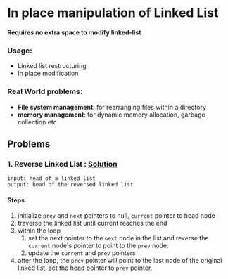 # In place manipulation of Linked List
**Requires no extra space to modify linked-list**
### Usage:
- Linked list restructuring
- In place modification

### Real World problems:
- **File system management**: for rearranging files within a directory
- **memory management**: for dynamic memory allocation, garbage collection etc
## Problems
### 1. Reverse Linked List : [Solution](../../Ostad/module-7/practice/reverse_linked_list.py)
````
input: head of a linked list
output: head of the reversed linked list
````

#### Steps
1. initialize `prev` and `next` pointers to null, `current` pointer to head node
2. traverse the linked list until current reaches the end
3. within the loop
   1. set the next pointer to the `next` node in the list and reverse the `current` node's pointer to point to the `prev` node.
   2. update the `current` and `prev` pointers
4. after the loop, the `prev` pointer will point to the last node of the original linked list, set the head pointer to `prev` pointer.